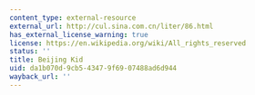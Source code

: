 ```yaml
---
content_type: external-resource
external_url: http://cul.sina.com.cn/liter/86.html
has_external_license_warning: true
license: https://en.wikipedia.org/wiki/All_rights_reserved
status: ''
title: Beijing Kid
uid: da1b070d-9cb5-4347-9f69-07488ad6d944
wayback_url: ''
---
```

